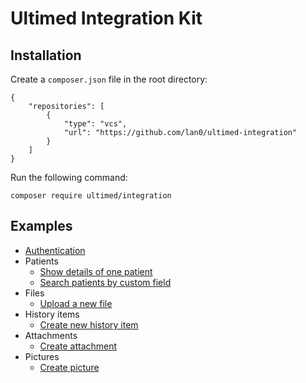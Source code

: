 # Ultimed Integration Kit

## Installation

Create a `composer.json` file in the root directory:

```
{
    "repositories": [
        {
            "type": "vcs",
            "url": "https://github.com/lan0/ultimed-integration"
        }
    ]
}
```

Run the following command:

```
composer require ultimed/integration
```

## Examples

 - [Authentication](examples/authenticate.php)
 - Patients
    - [Show details of one patient](examples/patient-show.php)
    - [Search patients by custom field](examples/patient-by-custom-field.php)
 - Files
    - [Upload a new file](examples/upload-file.php)
 - History items
    - [Create new history item](examples/create-history-item.php)
 - Attachments
    - [Create attachment](examples/create-attachment.php)
 - Pictures
    - [Create picture](examples/create-picture.php)
